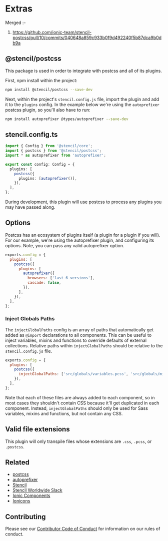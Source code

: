 # Extras

Merged :-

1. <https://github.com/ionic-team/stencil-postcss/pull/10/commits/040648a859c933b0f9d492240f5b87dca9b0db9a>

## @stencil/postcss

This package is used in order to integrate with postcss and all of its plugins.

First, npm install within the project:

```bash
npm install @stencil/postcss --save-dev
```

Next, within the project's `stencil.config.js` file, import the plugin and add
it to the `plugins` config. In the example below we're using the `autoprefixer` postcss plugin, so you'll also have to run:

```bash
npm install autoprefixer @types/autoprefixer --save-dev
```

## stencil.config.ts

```ts
import { Config } from '@stencil/core';
import { postcss } from '@stencil/postcss';
import * as autoprefixer from 'autoprefixer';

export const config: Config = {
  plugins: [
    postcss({
      plugins: [autoprefixer()],
    }),
  ],
};
```

During development, this plugin will use postcss to process any plugins you may
have passed along.

## Options

Postcss has an ecosystem of plugins itself (a plugin for a plugin if you will).
For our example, we're using the autoprefixer plugin, and configuring its
options. Note, you can pass any valid autoprefixer option.

```js
exports.config = {
  plugins: [
    postcss({
      plugins: [
        autoprefixer({
          browsers: ['last 6 versions'],
          cascade: false,
        }),
      ],
    }),
  ],
};
```

### Inject Globals Paths

The `injectGlobalPaths` config is an array of paths that automatically get added as `@import` declarations to all components. This can be useful to inject variables, mixins and functions to override defaults of external collections. Relative paths within `injectGlobalPaths` should be relative to the `stencil.config.js` file.

```js
exports.config = {
  plugins: [
    postcss({
      injectGlobalPaths: ['src/globals/variables.pcss', 'src/globals/mixins.pcss'],
    }),
  ],
};
```

Note that each of these files are always added to each component, so in most cases they shouldn't contain CSS because it'll get duplicated in each component. Instead, `injectGlobalPaths` should only be used for Sass variables, mixins and functions, but not contain any CSS.

## Valid file extensions

This plugin will only transpile files whose extensions are `.css`, `.pcss`, or `.postcss`.

## Related

- [postcss](https://github.com/postcss/postcss)
- [autoprefixer](https://github.com/postcss/autoprefixer)
- [Stencil](https://stenciljs.com/)
- [Stencil Worldwide Slack](https://stencil-worldwide.slack.com)
- [Ionic Components](https://www.npmjs.com/package/@ionic/core)
- [Ionicons](http://ionicons.com/)

## Contributing

Please see our [Contributor Code of
Conduct](https://github.com/ionic-team/ionic/blob/master/CODE_OF_CONDUCT.md) for
information on our rules of conduct.
